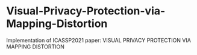 # Visual-Privacy-Protection-via-Mapping-Distortion
Implementation of ICASSP2021 paper: VISUAL PRIVACY PROTECTION VIA MAPPING DISTORTION
